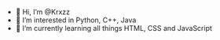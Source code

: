 
- 👋 Hi, I’m @Krxzz
- 👀 I’m interested in Python, C++, Java
- 🌱 I’m currently learning all things HTML, CSS and JavaScript


